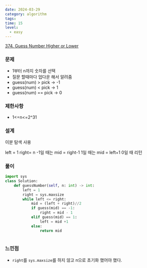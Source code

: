 ```yaml
---
date: 2024-03-29
category: algorithm
tags: 
time: 15
level:
  - easy
---
```

[374. Guess Number Higher or Lower](https://leetcode.com/problems/guess-number-higher-or-lower/)

### 문제
- 1부터 n까지 숫자를 선택
- 질문 할때마다 업다운 해서 알려줌
- guess(num) > pick -> -1
- guess(num) < pick -> 1
- guess(num) == pick -> 0

### 제한사항
- 1<=n<=2^31
### 설계

이분 탐색 사용

left = 1
right= n
-1일 때는 mid = right-1
1일 때는 mid = left+1
0일 때 리턴
### 풀이
```python
import sys
class Solution:
    def guessNumber(self, n: int) -> int:
        left = 1
        right = sys.maxsize
        while left <= right:
            mid = (left + right)//2
            if guess(mid) == -1:
                right = mid - 1
            elif guess(mid) == 1:
                left = mid +1
            else:
                return mid
        
```

### 느낀점
- `right`를 `sys.maxsize`를 하지 않고 n으로 초기화 했어야 했다.

